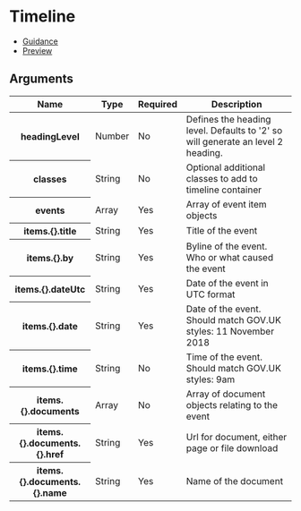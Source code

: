 # Timeline

- [Guidance](https://hmcts-design-system.herokuapp.com/components/timeline)
- [Preview](https://hmcts-frontend.herokuapp.com/components/timeline)

## Arguments

<table class="govuk-table">
  <thead class="govuk-table__head">
    <tr class="govuk-table__row">
      <th class="govuk-table__header" scope="col">Name</th>
      <th class="govuk-table__header" scope="col">Type</th>
      <th class="govuk-table__header" scope="col">Required</th>
      <th class="govuk-table__header" scope="col">Description</th>
    </tr>
  </thead>
  <tbody class="govuk-table__body">
    <tr class="govuk-table__row">
      <th class="govuk-table__header" scope="row">headingLevel</th>
      <td class="govuk-table__cell">Number</td>
      <td class="govuk-table__cell">No</td>
      <td class="govuk-table__cell">Defines the heading level. Defaults to '2' so will generate an level 2 heading.</td>
    </tr>
    <tr class="govuk-table__row">
      <th class="govuk-table__header" scope="row">classes</th>
      <td class="govuk-table__cell">String</td>
      <td class="govuk-table__cell">No</td>
      <td class="govuk-table__cell">Optional additional classes to add to timeline container</td>
    </tr>
    <tr class="govuk-table__row">
      <th class="govuk-table__header" scope="row">events</th>
      <td class="govuk-table__cell">Array</td>
      <td class="govuk-table__cell">Yes</td>
      <td class="govuk-table__cell">Array of event item objects</td>
    </tr>
    <tr class="govuk-table__row">
      <th class="govuk-table__header" scope="row">items.{}.title</th>
      <td class="govuk-table__cell">String</td>
      <td class="govuk-table__cell">Yes</td>
      <td class="govuk-table__cell">Title of the event</td>
    </tr>
    <tr class="govuk-table__row">
      <th class="govuk-table__header" scope="row">items.{}.by</th>
      <td class="govuk-table__cell">String</td>
      <td class="govuk-table__cell">Yes</td>
      <td class="govuk-table__cell">Byline of the event. Who or what caused the event</td>
    </tr>
    <tr class="govuk-table__row">
      <th class="govuk-table__header" scope="row">items.{}.dateUtc</th>
      <td class="govuk-table__cell">String</td>
      <td class="govuk-table__cell">Yes</td>
      <td class="govuk-table__cell">Date of the event in UTC format</td>
    </tr>
    <tr class="govuk-table__row">
      <th class="govuk-table__header" scope="row">items.{}.date</th>
      <td class="govuk-table__cell">String</td>
      <td class="govuk-table__cell">Yes</td>
      <td class="govuk-table__cell">Date of the event. Should match GOV.UK styles: 11 November 2018</td>
    </tr>
    <tr class="govuk-table__row">
      <th class="govuk-table__header" scope="row">items.{}.time</th>
      <td class="govuk-table__cell">String</td>
      <td class="govuk-table__cell">No</td>
      <td class="govuk-table__cell">Time of the event. Should match GOV.UK styles: 9am</td>
    </tr>
    <tr class="govuk-table__row">
      <th class="govuk-table__header" scope="row">items.{}.documents</th>
      <td class="govuk-table__cell">Array</td>
      <td class="govuk-table__cell">No</td>
      <td class="govuk-table__cell">Array of document objects relating to the event</td>
    </tr>
    <tr class="govuk-table__row">
      <th class="govuk-table__header" scope="row">items.{}.documents.{}.href</th>
      <td class="govuk-table__cell">String</td>
      <td class="govuk-table__cell">Yes</td>
      <td class="govuk-table__cell">Url for document, either page or file download</td>
    </tr>
    <tr class="govuk-table__row">
      <th class="govuk-table__header" scope="row">items.{}.documents.{}.name</th>
      <td class="govuk-table__cell">String</td>
      <td class="govuk-table__cell">Yes</td>
      <td class="govuk-table__cell">Name of the document</td>
    </tr>
  </tbody>
</table>